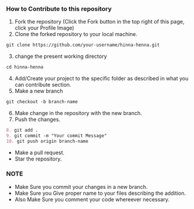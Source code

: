 ### How to Contribute to this repository

1. Fork the repository (Click the Fork button in the top right of this page, click your Profile Image)
2. Clone the forked repository to your local machine.
```markdown
git clone https://github.com/your-username/hinna-henna.git
```
3. change the present working directory
```markdown
cd hinna-henna
```
4. Add/Create your project to the specific folder as described in what you can contribute section.
5. Make a new branch
```markdown
git checkout -b branch-name
```
6. Make change in the repository with the new branch.
7. Push the changes.
```markdown
8. git add .
9. git commit -m "Your commit Message"
10. git push origin branch-name
```
* Make a pull request.
* Star the repository.

### NOTE

* Make Sure you commit your changes in a new branch.
* Make Sure you Give proper name to your files describing the addition.
* Also Make Sure you comment your code whereever necessary.